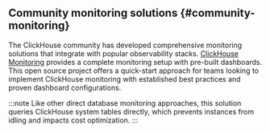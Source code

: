 ## Community monitoring solutions {#community-monitoring}

The ClickHouse community has developed comprehensive monitoring solutions that integrate with popular observability stacks. [ClickHouse Monitoring](https://github.com/duyet/clickhouse-monitoring) provides a complete monitoring setup with pre-built dashboards. This open source project offers a quick-start approach for teams looking to implement ClickHouse monitoring with established best practices and proven dashboard configurations.

:::note
Like other direct database monitoring approaches, this solution queries ClickHouse system tables directly, which prevents instances from idling and impacts cost optimization. 
:::